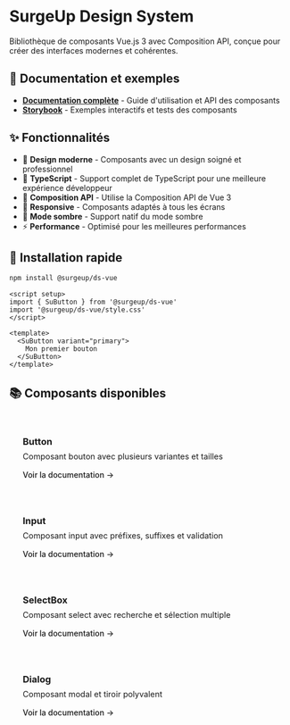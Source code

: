 # SurgeUp Design System

Bibliothèque de composants Vue.js 3 avec Composition API, conçue pour créer des interfaces modernes et cohérentes.

## 📖 Documentation et exemples

- **[Documentation complète](/)** - Guide d'utilisation et API des composants
- **[Storybook](https://mahmoud-nb.github.io/surgeup.ui/storybook/)** - Exemples interactifs et tests des composants

## ✨ Fonctionnalités

- 🎨 **Design moderne** - Composants avec un design soigné et professionnel
- 🔧 **TypeScript** - Support complet de TypeScript pour une meilleure expérience développeur
- 🎯 **Composition API** - Utilise la Composition API de Vue 3
- 📱 **Responsive** - Composants adaptés à tous les écrans
- 🌙 **Mode sombre** - Support natif du mode sombre
- ⚡ **Performance** - Optimisé pour les meilleures performances

## 🚀 Installation rapide

```bash
npm install @surgeup/ds-vue
```

```vue
<script setup>
import { SuButton } from '@surgeup/ds-vue'
import '@surgeup/ds-vue/style.css'
</script>

<template>
  <SuButton variant="primary">
    Mon premier bouton
  </SuButton>
</template>
```

## 📚 Composants disponibles

<div class="component-grid">
  <div class="component-card">
    <h3>Button</h3>
    <p>Composant bouton avec plusieurs variantes et tailles</p>
    <a href="/components/button">Voir la documentation →</a>
  </div>
  
  <div class="component-card">
    <h3>Input</h3>
    <p>Composant input avec préfixes, suffixes et validation</p>
    <a href="/components/input">Voir la documentation →</a>
  </div>
  
  <div class="component-card">
    <h3>SelectBox</h3>
    <p>Composant select avec recherche et sélection multiple</p>
    <a href="/components/selectbox">Voir la documentation →</a>
  </div>
  
  <div class="component-card">
    <h3>Dialog</h3>
    <p>Composant modal et tiroir polyvalent</p>
    <a href="/components/dialog">Voir la documentation →</a>
  </div>
</div>

<style scoped>
.component-grid {
  display: grid;
  grid-template-columns: repeat(auto-fill, minmax(280px, 1fr));
  gap: 1rem;
  margin: 2rem 0;
}

.component-card {
  padding: 1.5rem;
  border: 1px solid var(--vp-c-divider);
  border-radius: 8px;
  background-color: var(--vp-c-bg-soft);
  transition: all 0.2s ease;
}

.component-card:hover {
  border-color: var(--vp-c-brand-1);
  transform: translateY(-2px);
}

.component-card h3 {
  margin: 0 0 0.5rem 0;
  color: var(--vp-c-text-1);
}

.component-card p {
  margin: 0 0 1rem 0;
  color: var(--vp-c-text-2);
  font-size: 0.9rem;
}

.component-card a {
  color: var(--vp-c-brand-1);
  text-decoration: none;
  font-weight: 500;
}

.component-card a:hover {
  text-decoration: underline;
}
</style>